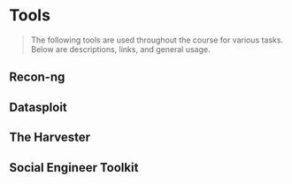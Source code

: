# Tools
> The following tools are used throughout the course for various tasks. Below are descriptions, links, and general usage.

## Recon-ng


## Datasploit


## The Harvester


## Social Engineer Toolkit


